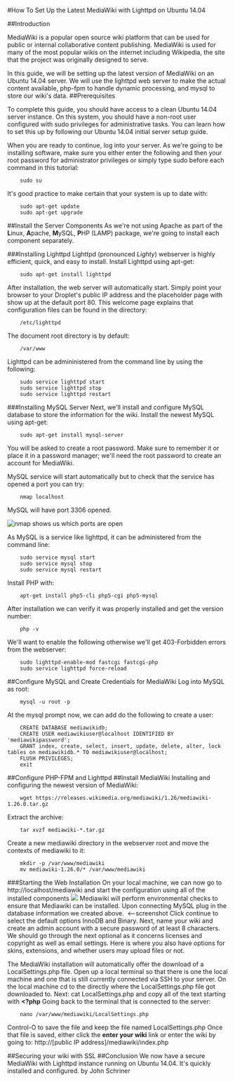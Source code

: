 #How To Set Up the Latest MediaWiki with Lighttpd on Ubuntu 14.04

##Introduction

MediaWiki is a popular open source wiki platform that can be used for public or internal collaborative content publishing. MediaWiki is used for many of the most popular wikis on the internet including Wikipedia, the site that the project was originally designed to serve.

In this guide, we will be setting up the latest version of MediaWiki on an Ubuntu 14.04 server. We will use the lighttpd web server to make the actual content available, php-fpm to handle dynamic processing, and mysql to store our wiki's data.
##Prerequisites


To complete this guide, you should have access to a clean Ubuntu 14.04 server instance. On this system, you should have a non-root user configured with sudo privileges for administrative tasks. You can learn how to set this up by following our Ubuntu 14.04 initial server setup guide.

When you are ready to continue, log into your server.  As we're going to be installing software, make sure you either enter the following and then your root password for administrator privileges or simply type sudo before each command in this tutorial:

        sudo su


It's good practice to make certain that your system is up to date with:

        sudo apt-get update
        sudo apt-get upgrade

##Install the Server Components
As we're not using Apache as part of the **L**inux, **A**pache, **M**ySQL, **P**HP (LAMP) package, we're going to install each component separately.

###Installing Lighttpd
Lighttpd (pronounced *Lighty*) webserver is highly efficient, quick, and easy to install.
Install Lighttpd using apt-get:

        sudo apt-get install lighttpd
After installation, the web server will automatically start.  Simply point your browser to your Droplet's public IP address and the placeholder page with show up at the default port 80.
This welcome page explains that configuration files can be found in the directory:

        /etc/lighttpd

The document root directory is by default:

        /var/www

Lighttpd can be admininistered from the command line by using the following:

        sudo service lighttpd start
        sudo service lighttpd stop
        sudo service lighttpd restart
        
###Installing MySQL Server
Next, we'll install and configure MySQL database to store the information for the wiki.
Install the newest MySQL using apt-get:

        sudo apt-get install mysql-server
You will be asked to create a root password.  Make sure to remember it or place it in a password manager; we'll need the root password to create an account for MediaWiki.

MySQL service will start automatically but to check that the service has opened a port you can try:

        nmap localhost

MySQL will have port 3306 opened.

![nmap shows us which ports are open](http://i.imgur.com/wIfVYNb.png)

 
As MySQL is a service like lighttpd, it can be administered from the command line:

        sudo service mysql start
        sudo service mysql stop                
        sudo service mysql restart
        
Install PHP with:

        apt-get install php5-cli php5-cgi php5-mysql

After installation we can verify it was properly installed and get the version number:

        php -v
We'll want to enable the following otherwise we'll get 403-Forbidden errors from the webserver:

        sudo lighttpd-enable-mod fastcgi fastcgi-php
        sudo service lighttpd force-reload

        
##Configure MySQL and Create Credentials for MediaWiki
Log into MySQL as root:

        mysql -u root -p
At the mysql prompt now, we can add do the following to create a user:

        CREATE DATABASE mediawikidb;
        CREATE USER mediawikiuser@localhost IDENTIFIED BY 'mediawikipassword';
        GRANT index, create, select, insert, update, delete, alter, lock tables on mediawikidb.* TO mediawikiuser@localhost;
        FLUSH PRIVILEGES;
        exit

##Configure PHP-FPM and Lighttpd
##Install MediaWiki
Installing and configuring the newest version of MediaWiki:

        wget https://releases.wikimedia.org/mediawiki/1.26/mediawiki-1.26.0.tar.gz
Extract the archive:        

        tar xvzf mediawiki-*.tar.gz
Create a new mediawiki directory in the webserver root and move the contexts of mediawiki to it:

        mkdir -p /var/www/mediawiki
        mv mediawiki-1.26.0/* /var/www/mediawiki
###Starting the Web Installation
On your local machine, we can now go to http://localhost/mediawiki and start the configuration using all of the installed components
![](http://i.imgur.com/Male16R.png)
Mediawiki will perform environmental checks to ensure that Mediawiki can be installed.
Upon connecting MySQL plug in the database information we created above.
![]()  <--screenshot
Click continue to select the default options InnoDB and Binary.
Next, name your wiki and create an admin account with a secure password of at least 8 characters.
We should go through the next optional as it concerns licenses and copyright as well as email settings.
Here is where you also have options for skins, extensions, and whether users may upload files or not.

The MediaWiki installation will automatically offer the download of a LocalSettings.php file.
Open up a local terminal so that there is one the local machine and one that is still currently connected via SSH to your server.
On the local machine cd to the directly where the LocalSettings.php file got downloaded to.
Next:
cat LocalSettings.php
and copy all of the text starting with **<?php**
Going back to the terminal that is connected to the server:

        nano /var/www/mediawiki/LocalSettings.php
        
Control-O to save the file and keep the file named LocalSettings.php
Once that file is saved, either click the **enter your wiki** link or enter the wiki by going to:
http://[public IP address]/mediawiki/index.php

##Securing your wiki with SSL
##Conclusion
We now have a secure MediaWiki with Lighttpd instance running on Ubuntu 14.04.
It's quickly installed and configured.
              by John Schriner
